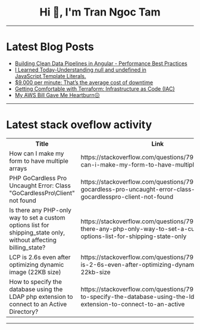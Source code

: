 <h1 align="center">Hi 👋, I'm Tran Ngoc Tam</h1>

---

# Latest Blog Posts 
<!-- BLOG-POST-LIST:START -->
- [Building Clean Data Pipelines in Angular - Performance Best Practices](https://dev.to/er1cak/building-clean-data-pipelines-in-angular-performance-best-practices-582l)
- [I Learned Today-Understanding null and undefined in JavaScript,Template Literals.](https://dev.to/mukilaperiyasamy/i-learned-today-understanding-null-and-undefined-in-javascripttemplate-literals-58n2)
- [$9,000 per minute: That’s the average cost of downtime](https://dev.to/gatling/9000-per-minute-thats-the-average-cost-of-downtime-3ef9)
- [Getting Comfortable with Terraform: Infrastructure as Code &lpar;IAC&rpar;](https://dev.to/tai_ck_dev/getting-comfortable-with-terraform-infrastructure-as-code-iac-4hkk)
- [My AWS Bill Gave Me Heartburn😖](https://dev.to/aws-builders/my-aws-bill-gave-me-heartburn-117h)
<!-- BLOG-POST-LIST:END -->

---

# Latest stack oveflow activity
<table>
  <tr><th>Title</th><th>Link</th></tr>
  <!-- STACKOVERFLOW:START --><tr><td>How can I make my form to have multiple arrays</td><td>https://stackoverflow.com/questions/79643978/how-can-i-make-my-form-to-have-multiple-arrays</td></tr><tr><td>PHP GoCardless Pro Uncaught Error: Class &quot;GoCardlessPro\Client&quot; not found</td><td>https://stackoverflow.com/questions/79643917/php-gocardless-pro-uncaught-error-class-gocardlesspro-client-not-found</td></tr><tr><td>Is there any PHP-only way to set a custom options list for shipping_state only, without affecting billing_state?</td><td>https://stackoverflow.com/questions/79643898/is-there-any-php-only-way-to-set-a-custom-options-list-for-shipping-state-only</td></tr><tr><td>LCP is 2.6s even after optimizing dynamic image &lpar;22KB size&rpar;</td><td>https://stackoverflow.com/questions/79643656/lcp-is-2-6s-even-after-optimizing-dynamic-image-22kb-size</td></tr><tr><td>How to specify the database using the LDAP php extension to connect to an Active Directory?</td><td>https://stackoverflow.com/questions/79643633/how-to-specify-the-database-using-the-ldap-php-extension-to-connect-to-an-active</td></tr><!-- STACKOVERFLOW:END -->
</table>

---


